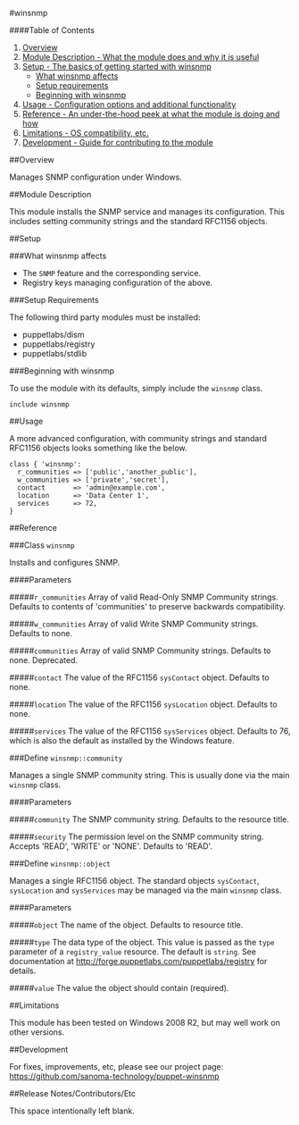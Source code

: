 #winsnmp

####Table of Contents

1. [Overview](#overview)
2. [Module Description - What the module does and why it is useful](#module-description)
3. [Setup - The basics of getting started with winsnmp](#setup)
    * [What winsnmp affects](#what-winsnmp-affects)
    * [Setup requirements](#setup-requirements)
    * [Beginning with winsnmp](#beginning-with-winsnmp)
4. [Usage - Configuration options and additional functionality](#usage)
5. [Reference - An under-the-hood peek at what the module is doing and how](#reference)
5. [Limitations - OS compatibility, etc.](#limitations)
6. [Development - Guide for contributing to the module](#development)

##Overview

Manages SNMP configuration under Windows.

##Module Description

This module installs the SNMP service and manages its configuration. This
includes setting community strings and the standard RFC1156 objects.

##Setup

###What winsnmp affects

* The `SNMP` feature and the corresponding service.
* Registry keys managing configuration of the above.

###Setup Requirements

The following third party modules must be installed:

* puppetlabs/dism
* puppetlabs/registry
* puppetlabs/stdlib

###Beginning with winsnmp

To use the module with its defaults, simply include the `winsnmp` class.

```puppet
include winsnmp
```

##Usage

A more advanced configuration, with community strings and standard RFC1156
objects looks something like the below.

```puppet
class { 'winsnmp':
  r_communities => ['public','another_public'],
  w_communities => ['private','secret'],
  contact       => 'admin@example.com',
  location      => 'Data Center 1',
  services      => 72,
}
```

##Reference

###Class `winsnmp`

Installs and configures SNMP.

####Parameters

#####`r_communities`
Array of valid Read-Only SNMP Community strings. Defaults to contents of 'communities' to preserve backwards compatibility.

#####`w_communities`
Array of valid Write SNMP Community strings. Defaults to none.

#####`communities`
Array of valid SNMP Community strings. Defaults to none. Deprecated.

#####`contact`
The value of the RFC1156 `sysContact` object. Defaults to none.

#####`location`
The value of the RFC1156 `sysLocation` object. Defaults to none.

#####`services`
The value of the RFC1156 `sysServices` object. Defaults to 76, which is also
the default as installed by the Windows feature.


###Define `winsnmp::community`

Manages a single SNMP community string. This is usually done via the main
`winsnmp` class.

####Parameters

#####`community`
The SNMP community string. Defaults to the resource title.

#####`security`
The permission level on the SNMP community string. Accepts 'READ', 'WRITE' or 'NONE'. Defaults to 'READ'.


###Define `winsnmp::object`

Manages a single RFC1156 object. The standard objects `sysContact`,
`sysLocation` and `sysServices` may be managed via the main `winsnmp` class.

####Parameters

#####`object`
The name of the object. Defaults to resource title.

#####`type`
The data type of the object. This value is passed as the `type` parameter
of a `registry_value` resource. The default is `string`. See documentation
at http://forge.puppetlabs.com/puppetlabs/registry for details.

#####`value`
The value the object should contain (required).


##Limitations

This module has been tested on Windows 2008 R2, but may well work on other
versions.

##Development

For fixes, improvements, etc, please see our project page:
https://github.com/sanoma-technology/puppet-winsnmp

##Release Notes/Contributors/Etc

This space intentionally left blank.
